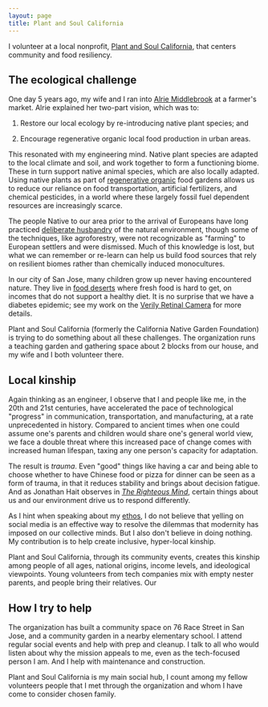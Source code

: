 ```yaml
---
layout: page
title: Plant and Soul California
---
```


I volunteer at a local nonprofit, [Plant and Soul California](https://plantandsoul.org/), that centers community and food resiliency.

## The ecological challenge

One day 5 years ago, my wife and I ran into [Alrie Middlebrook](https://alriemiddlebrookdesign.com/about-alrie/) at a farmer's market. Alrie explained her two-part vision, which was to:

1. Restore our local ecology by re-introducing native plant species; and

1. Encourage regenerative organic local food production in urban areas.

This resonated with my engineering mind. Native plant species are adapted to the local climate and soil, and work together to form a functioning biome. These in turn support native animal species, which are also locally adapted. Using native plants as part of [regenerative organic](https://regenorganic.org/) food gardens allows us to reduce our reliance on food transportation, artificial fertilizers, and chemical pesticides, in a world where these largely fossil fuel dependent resources are increasingly scarce.

The people Native to our area prior to the arrival of Europeans have long practiced [deliberate husbandry](https://nfu.org/news/the-indigenous-origins-of-regenerative-agriculture/) of the natural environment, though some of the techniques, like agroforestry, were not recognizable as "farming" to European settlers and were dismissed. Much of this knowledge is lost, but what we can remember or re-learn can help us build food sources that rely on resilient biomes rather than chemically induced monocultures.

In our city of San Jose, many children grow up never having encountered nature. They live in [food deserts](https://www.ers.usda.gov/amber-waves/2011/december/data-feature-mapping-food-deserts-in-the-u-s) where fresh food is hard to get, on incomes that do not support a healthy diet. It is no surprise that we have a diabetes epidemic; see my work on the [Verily Retinal Camera](../verily_retinal_camera/) for more details.

Plant and Soul California (formerly the California Native Garden Foundation) is trying to do something about all these challenges. The organization runs a teaching garden and gathering space about 2 blocks from our house, and my wife and I both volunteer there.

## Local kinship

Again thinking as an engineer, I observe that I and people like me, in the 20th and 21st centuries, have accelerated the pace of technological "progress" in communication, transportation, and manufacturing, at a rate unprecedented in history. Compared to ancient times when one could assume one's parents and children would share one's general world view, we face a double threat where this increased pace of change comes with increased human lifespan, taxing any one person's capacity for adaptation.

The result is _trauma_. Even "good" things like having a car and being able to choose whether to have Chinese food or pizza for dinner can be seen as a form of trauma, in that it reduces stability and brings about decision fatigue. And as Jonathan Hait observes in [_The Righteous Mind_](https://en.wikipedia.org/wiki/The_Righteous_Mind), certain things about us and our environment drive us to respond differently.

As I hint when speaking about my [ethos](../ethos/), I do not believe that yelling on social media is an effective way to resolve the dilemmas that modernity has imposed on our collective minds. But I also don't believe in doing nothing. My contribution is to help create inclusive, hyper-local kinship.

Plant and Soul California, through its community events, creates this kinship among people of all ages, national origins, income levels, and ideological viewpoints. Young volunteers from tech companies mix with empty nester parents, and people bring their relatives. Our 

## How I try to help

The organization has built a community space on 76 Race Street in San Jose, and a community garden in a nearby elementary school. I attend regular social events and help with prep and cleanup. I talk to all who would listen about why the mission appeals to me, even as the tech-focused person I am. And I help with maintenance and construction.

Plant and Soul California is my main social hub, I count among my fellow volunteers people that I met through the organization and whom I have come to consider chosen family.
